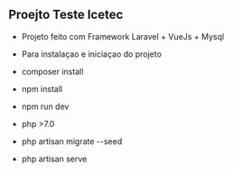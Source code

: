 ## Proejto Teste Icetec

* Projeto feito com Framework Laravel + VueJs + Mysql

* Para instalaçao e iniciaçao do projeto

* composer install
* npm install
* npm run dev
* php >7.0
* php artisan migrate --seed
* php artisan serve
